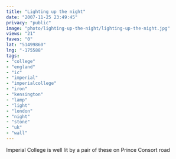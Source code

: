 ```yaml
---
title: "Lighting up the night"
date: "2007-11-25 23:49:45"
privacy: "public"
image: "photo/lighting-up-the-night/lighting-up-the-night.jpg"
views: "21"
faves: "0"
lat: "51499860"
lng: "-175588"
tags:
- "college"
- "england"
- "ic"
- "imperial"
- "imperialcollege"
- "iron"
- "kensington"
- "lamp"
- "light"
- "london"
- "night"
- "stone"
- "uk"
- "wall"
---
```

Imperial College is well lit by a pair of these on Prince Consort road
